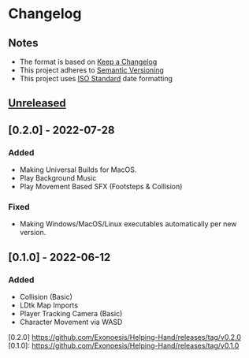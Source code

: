 # Changelog 
## Notes
- The format is based on [Keep a Changelog](https://keepachangelog.com/en/1.0.0/)
- This project adheres to [Semantic Versioning](https://semver.org/spec/v2.0.0.html)
- This project uses [ISO Standard](https://www.iso.org/iso-8601-date-and-time-format.html) date formatting

## [Unreleased]


## [0.2.0] - 2022-07-28
### Added
- Making Universal Builds for MacOS.
- Play Background Music
- Play Movement Based SFX (Footsteps & Collision)

### Fixed
- Making Windows/MacOS/Linux executables automatically per new version.

## [0.1.0] - 2022-06-12
### Added
- Collision (Basic)
- LDtk Map Imports
- Player Tracking Camera (Basic)
- Character Movement via WASD

[Unreleased]: https://github.com/Exonoesis/Helping-Hand/blob/main/CHANGELOG.md
[0.2.0] https://github.com/Exonoesis/Helping-Hand/releases/tag/v0.2.0
[0.1.0]: https://github.com/Exonoesis/Helping-Hand/releases/tag/v0.1.0
